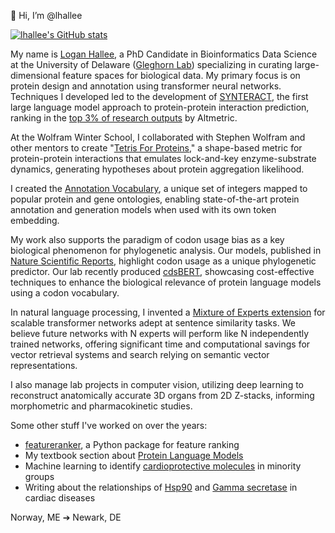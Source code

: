 👋 Hi, I’m @lhallee
  
[![lhallee's GitHub stats](https://github-readme-stats.vercel.app/api?username=lhallee)](https://github.com/anuraghazra/github-readme-stats)

My name is [Logan Hallee](https://www.linkedin.com/in/logan-hallee/), a PhD Candidate in Bioinformatics Data Science at the University of Delaware ([Gleghorn Lab](https://www.gleghornlab.com/)) specializing in curating large-dimensional feature spaces for biological data. My primary focus is on protein design and annotation using transformer neural networks. Techniques I developed led to the development of [SYNTERACT](https://huggingface.co/GleghornLab/SYNTERACT), the first large language model approach to protein-protein interaction prediction, ranking in the [top 3% of research outputs](https://www.biorxiv.org/content/10.1101/2023.06.07.544109v1.article-metrics) by Altmetric.

At the Wolfram Winter School, I collaborated with Stephen Wolfram and other mentors to create "[Tetris For Proteins](https://community.wolfram.com/groups/-/m/t/2777595
)," a shape-based metric for protein-protein interactions that emulates lock-and-key enzyme-substrate dynamics, generating hypotheses about protein aggregation likelihood.

I created the [Annotation Vocabulary](https://www.biorxiv.org/content/10.1101/2024.07.30.605924v1.abstract), a unique set of integers mapped to popular protein and gene ontologies, enabling state-of-the-art protein annotation and generation models when used with its own token embedding.

My work also supports the paradigm of codon usage bias as a key biological phenomenon for phylogenetic analysis. Our models, published in [Nature Scientific Reports](https://www.nature.com/articles/s41598-023-28965-7), highlight codon usage as a unique phylogenetic predictor. Our lab recently produced [cdsBERT](https://huggingface.co/GleghornLab/cdsBERT), showcasing cost-effective techniques to enhance the biological relevance of protein language models using a codon vocabulary.

In natural language processing, I invented a [Mixture of Experts extension](https://arxiv.org/abs/2401.15713) for scalable transformer networks adept at sentence similarity tasks. We believe future networks with N experts will perform like N independently trained networks, offering significant time and computational savings for vector retrieval systems and search relying on semantic vector representations.

I also manage lab projects in computer vision, utilizing deep learning to reconstruct anatomically accurate 3D organs from 2D Z-stacks, informing morphometric and pharmacokinetic studies.

Some other stuff I've worked on over the years:
- [featureranker](https://github.com/lhallee/featureranker), a Python package for feature ranking
- My textbook section about [Protein Language Models](https://www.researchgate.net/profile/Logan-Hallee/publication/378769504_413_Predicting_Structure_and_Function_of_Biomolecules_Through_Natural_Language_Processing_Tools/links/65e8d39dadc608480a056202/413-Predicting-Structure-and-Function-of-Biomolecules-Through-Natural-Language-Processing-Tools.pdf)
- Machine learning to identify [cardioprotective molecules](https://www.ahajournals.org/doi/abs/10.1161/circ.149.suppl_1.P109) in minority groups
- Writing about the relationships of [Hsp90](https://www.mdpi.com/2075-4426/11/12/1373) and [Gamma secretase](https://www.mdpi.com/2075-4426/11/12/1294) in cardiac diseases

Norway, ME ➔ Newark, DE

<!---
lhallee/lhallee is a ✨ special ✨ repository because its `README.md` (this file) appears on your GitHub profile.
You can click the Preview link to take a look at your changes.
--->
